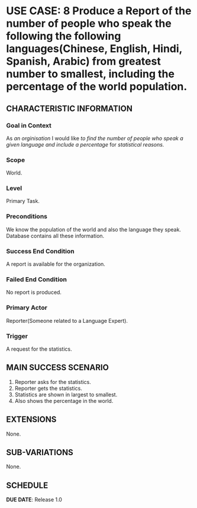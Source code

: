 # USE CASE: 8 Produce a Report of the number of people who speak the following the following languages(Chinese, English, Hindi, Spanish, Arabic) from greatest number to smallest, including the percentage of the world population.

## CHARACTERISTIC INFORMATION

### Goal in Context

As *an orginisation* I would like *to find the number of people who speak a given language and include a percentage* for *statistical reasons.*

### Scope

World.

### Level

Primary Task.

### Preconditions

We know the population of the world and also the language they speak.  Database contains all these information.

### Success End Condition

A report is available for the organization.

### Failed End Condition

No report is produced.

### Primary Actor

Reporter(Someone related to a Language Expert).

### Trigger

A request for the statistics.

## MAIN SUCCESS SCENARIO

1. Reporter asks for the statistics.
2. Reporter gets the statistics.
3. Statistics are shown in largest to smallest.
4. Also shows the percentage in the world.

## EXTENSIONS

None.

## SUB-VARIATIONS

None.

## SCHEDULE

**DUE DATE**: Release 1.0